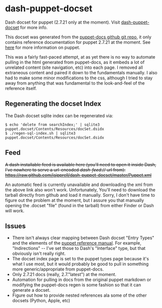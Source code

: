 dash-puppet-docset
==================

Dash docset for puppet (2.7.21 only at the moment).  Visit [dash-puppet-docset][] for more info.

This docset was generated from the [puppet-docs github git repo][2], it only contains reference documentation for puppet
2.7.21 at the moment. See [here][1] for more information on puppet.

This was a fairly fast-paced attempt, at as yet there is no way to automate pulling in the html generated from puppet-docs,
as it embeds a lot of unrelated content (site navigation, etc) into each page. I removed all extraneous content and
paired it down to the fundamentals manually. I also had to make some minor modifications to the css, although I tried to
stay away from anything that was fundamental to the look-and-feel of the reference itself.

Regenerating the docset Index
-----------------------------
The Dash docset sqlite index can be regenerated via:

    $ echo 'delete from searchIndex;' | sqlite3 puppet.docset/Contents/Resources/docSet.dsidx
    $ ./regen-sql-index.sh | sqlite3 puppet.docset/Contents/Resources/docSet.dsidx

Feed
----
~~A dash installable feed is available here (you'll need to open it inside Dash, I've nowhere to serve a url-encoded *dash-feed://* url from): https://raw.github.com/jsipprell/dash-puppet-docset/master/Puppet.xml~~

An automatic feed is currently unavailable and downloading the xml from the above link also won't work. Unfortunately,
You'll need to download the tarball directly from github and load it manually. Sorry, I don't have time to figure
out the problem at the moment, but I assure you that manually opening the .docset "file" (found in the tarball)
from either Finder or Dash will work.

Issues
------
* There isn't always clear mapping between Dash docset "Entry Types" and the elements of the [puppet reference manual][3].
  For example, "Indirections" -- I've set those to Dash's "Interface" type, but that obviously isn't really right.
* The docset index page is set to the puppet types page because it's what I use most, but it would probably be good to pull in
  something more generic/appropriate from puppet-docs.
* Only 2.7.21 docs (really, 2.7."latest") at the moment.
* Automation for pulling in docs from the original puppet markdown or modifying the puppet-docs regen
  is some fashion so that it can generate a docset.
* Figure out how to provide nested references ala some of the other docsets (Python, Apple, etc)

[1]: http://docs.puppetlabs.com/puppet/
[2]: https://github.com/puppetlabs/puppet-docs
[3]: http://docs.puppetlabs.com/puppet/2.7/reference/
[dash-puppet-docset]: http://jsipprell.github.io/dash-puppet-docset/
